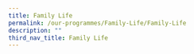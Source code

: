 ```yaml
---
title: Family Life
permalink: /our-programmes/Family-Life/Family-Life
description: ""
third_nav_title: Family Life
---
```


